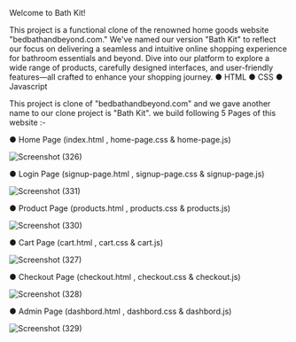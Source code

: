 Welcome to Bath Kit!

This project is a functional clone of the renowned home goods website "bedbathandbeyond.com." We've named our version "Bath Kit" to reflect our focus on delivering a seamless and intuitive online shopping experience for bathroom essentials and beyond. Dive into our platform to explore a wide range of products, carefully designed interfaces, and user-friendly features—all crafted to enhance your shopping journey.
    ● HTML
    ● CSS
    ● Javascript
    
This project is clone of "bedbathandbeyond.com" and we gave another name to our clone project is "Bath Kit".
we build following 5 Pages of this website :-

● Home Page (index.html , home-page.css &  home-page.js) 
    
   ![Screenshot (326)](https://user-images.githubusercontent.com/108655504/221425405-b59c9a4c-63db-4bfc-a9d4-d0d8408adeb0.png)
    
    
    
    
● Login Page (signup-page.html , signup-page.css &  signup-page.js) 
    
   ![Screenshot (331)](https://user-images.githubusercontent.com/108655504/221424888-a4a37067-8903-4de2-9628-629633a40e45.png)




● Product Page (products.html , products.css &  products.js) 

![Screenshot (330)](https://user-images.githubusercontent.com/108655504/221424974-4944ee2f-0524-41a1-b052-0f342e1cea16.png)




● Cart Page (cart.html , cart.css &  cart.js)

![Screenshot (327)](https://user-images.githubusercontent.com/108655504/221425132-cdcb239a-d5d9-4ae8-9cf5-1cc12064d84f.png)




● Checkout Page (checkout.html , checkout.css &  checkout.js) 

![Screenshot (328)](https://user-images.githubusercontent.com/108655504/221425096-4bc46817-70c3-4897-800c-b7614a28f0e1.png)





● Admin Page (dashbord.html , dashbord.css &  dashbord.js) 

![Screenshot (329)](https://user-images.githubusercontent.com/108655504/221425187-6cb9814a-2d50-4eba-8d2f-ced81118e7d0.png)












  




